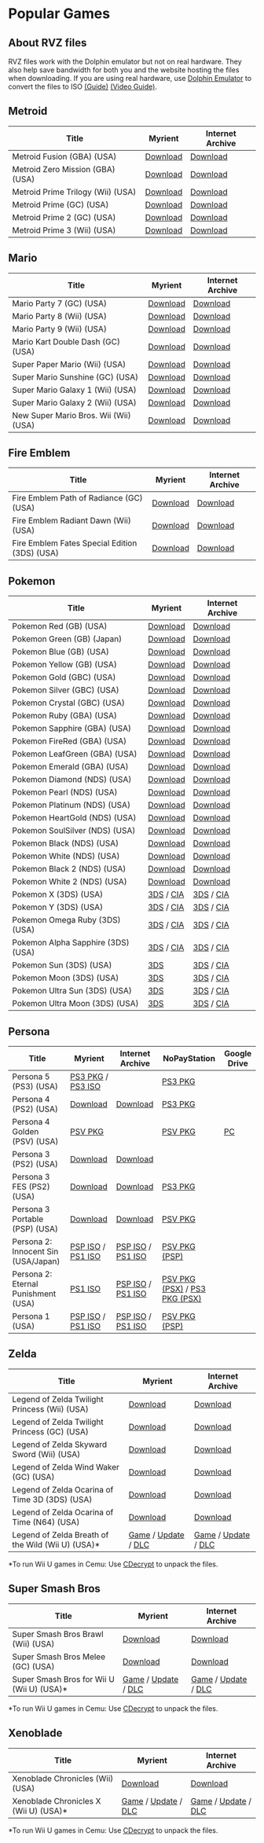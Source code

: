 # Popular Games

## About RVZ files

RVZ files work with the Dolphin emulator but not on real hardware. They also help save bandwidth for both you and the website hosting the files when downloading. If you are using real hardware, use [Dolphin Emulator](https://dolphin-emu.org/) to convert the files to ISO [(Guide)](https://imgur.com/a/XWmsnoR) [(Video Guide)](https://myrient.erista.me/assets/rvz.mp4).

## Metroid

|**Title**|**Myrient**|**Internet Archive**|
| ------ | ------ | ------ |
| Metroid Fusion (GBA) (USA) | [Download](https://myrient.erista.me/files/No-Intro/Nintendo%20-%20Game%20Boy%20Advance/Metroid%20Fusion%20(USA).zip) | [Download](https://archive.org/download/nointro.gba/Metroid%20Fusion%20%28USA%29.7z) |
| Metroid Zero Mission (GBA) (USA) | [Download](https://myrient.erista.me/files/No-Intro/Nintendo%20-%20Game%20Boy%20Advance/Metroid%20-%20Zero%20Mission%20(USA).zip) | [Download](https://archive.org/download/nointro.gba/Metroid%20-%20Zero%20Mission%20%28USA%29.7z) |
| Metroid Prime Trilogy (Wii) (USA) | [Download](https://myrient.erista.me/files/Redump/Nintendo%20-%20Wii%20-%20NKit%20RVZ%20[zstd-19-128k]/Metroid%20Prime%20Trilogy%20(USA).zip) | [Download](https://archive.org/download/wii_rvz_usa_p2/wii_rvz_usa/Metroid%20Prime%20Trilogy%20%28USA%29.rvz) |
| Metroid Prime (GC) (USA) | [Download](https://myrient.erista.me/files/Redump/Nintendo%20-%20GameCube%20-%20NKit%20RVZ%20[zstd-19-128k]/Metroid%20Prime%20(USA).zip) | [Download](https://archive.org/download/rvz-gc-usa-redump/RVZ-GC-USA-REDUMP/Metroid%20Prime%20%28USA%29%20%28Rev%202%29.rvz) |
| Metroid Prime 2 (GC) (USA) | [Download](https://myrient.erista.me/files/Redump/Nintendo%20-%20GameCube%20-%20NKit%20RVZ%20[zstd-19-128k]/Metroid%20Prime%202%20-%20Echoes%20(USA).zip) | [Download](https://archive.org/download/rvz-gc-usa-redump/RVZ-GC-USA-REDUMP/Metroid%20Prime%202%20-%20Echoes%20%28USA%29.rvz) |
| Metroid Prime 3 (Wii) (USA) | [Download](https://myrient.erista.me/files/Redump/Nintendo%20-%20Wii%20-%20NKit%20RVZ%20[zstd-19-128k]/Metroid%20Prime%203%20-%20Corruption%20(USA).zip) | [Download](https://archive.org/download/wii_rvz_usa_p2/wii_rvz_usa/Metroid%20Prime%203%20-%20Corruption%20%28USA%29.rvz) |



## Mario

|**Title**|**Myrient**|**Internet Archive**|
| ------ | ------ | ------ |
| Mario Party 7 (GC) (USA) | [Download](https://myrient.erista.me/files/Redump/Nintendo%20-%20GameCube%20-%20NKit%20RVZ%20[zstd-19-128k]/Mario%20Party%207%20(USA)%20(Rev%201).zip) | [Download](https://archive.org/download/rvz-gc-usa-redump/RVZ-GC-USA-REDUMP/Mario%20Party%207%20%28USA%29%20%28Rev%201%29.rvz) |
| Mario Party 8 (Wii) (USA) | [Download](https://myrient.erista.me/files/Redump/Nintendo%20-%20Wii%20-%20NKit%20RVZ%20[zstd-19-128k]/Mario%20Party%208%20(USA)%20(Rev%201).zip) | [Download](https://archive.org/download/wii_rvz_usa_p2/wii_rvz_usa/Mario%20Party%208%20%28USA%29%20%28Rev%201%29.rvz) |
| Mario Party 9 (Wii) (USA) | [Download](https://myrient.erista.me/files/Redump/Nintendo%20-%20Wii%20-%20NKit%20RVZ%20[zstd-19-128k]/Mario%20Party%209%20(USA,%20Asia)%20(En,Fr,Es).zip) | [Download](https://archive.org/download/wii_rvz_usa_p2/wii_rvz_usa/Mario%20Party%209%20%28USA%2C%20Asia%29%20%28En%2CFr%2CEs%29.rvz) |
| Mario Kart Double Dash (GC) (USA) | [Download](https://myrient.erista.me/files/Redump/Nintendo%20-%20GameCube%20-%20NKit%20RVZ%20[zstd-19-128k]/Mario%20Kart%20-%20Double%20Dash!!%20(USA).zip) | [Download](https://archive.org/download/rvz-gc-usa-redump/RVZ-GC-USA-REDUMP/Mario%20Kart%20-%20Double%20Dash%21%21%20%28USA%29.rvz) |
| Super Paper Mario (Wii) (USA) | [Download](https://myrient.erista.me/files/Redump/Nintendo%20-%20Wii%20-%20NKit%20RVZ%20[zstd-19-128k]/Super%20Paper%20Mario%20(USA)%20(Rev%202).zip) | [Download](https://archive.org/download/wii_rvz_usa_p3/wii_rvz_usa/Super%20Paper%20Mario%20%28USA%29%20%28Rev%202%29.rvz) |
| Super Mario Sunshine (GC) (USA) | [Download](https://myrient.erista.me/files/Redump/Nintendo%20-%20GameCube%20-%20NKit%20RVZ%20[zstd-19-128k]/Super%20Mario%20Sunshine%20(USA).zip) | [Download](https://archive.org/download/rvz-gc-usa-redump/RVZ-GC-USA-REDUMP/Super%20Mario%20Sunshine%20%28USA%29.rvz) |
| Super Mario Galaxy 1 (Wii) (USA) | [Download](https://myrient.erista.me/files/Redump/Nintendo%20-%20Wii%20-%20NKit%20RVZ%20[zstd-19-128k]/Super%20Mario%20Galaxy%20(USA)%20(En,Fr,Es).zip) | [Download](https://archive.org/download/wii_rvz_usa_p3/wii_rvz_usa/Super%20Mario%20Galaxy%20%28USA%29%20%28En%2CFr%2CEs%29.rvz) |
| Super Mario Galaxy 2 (Wii) (USA) | [Download](https://myrient.erista.me/files/Redump/Nintendo%20-%20Wii%20-%20NKit%20RVZ%20[zstd-19-128k]/Super%20Mario%20Galaxy%202%20(USA)%20(En,Fr,Es).zip) | [Download](https://archive.org/download/wii_rvz_usa_p3/wii_rvz_usa/Super%20Mario%20Galaxy%202%20%28USA%29%20%28En%2CFr%2CEs%29.rvz) |
| New Super Mario Bros. Wii (Wii) (USA) | [Download](https://myrient.erista.me/files/Redump/Nintendo%20-%20Wii%20-%20NKit%20RVZ%20[zstd-19-128k]/New%20Super%20Mario%20Bros.%20Wii%20(USA)%20(En,Fr,Es)%20(Rev%202).zip) | [Download](https://archive.org/download/wii_rvz_usa_p3/wii_rvz_usa/New%20Super%20Mario%20Bros.%20Wii%20%28USA%29%20%28En%2CFr%2CEs%29%20%28Rev%202%29.rvz) |

## Fire Emblem

|**Title**|**Myrient**|**Internet Archive**|
| ------ | ------ | ------ |
| Fire Emblem Path of Radiance (GC) (USA) | [Download](https://myrient.erista.me/files/Redump/Nintendo%20-%20GameCube%20-%20NKit%20RVZ%20[zstd-19-128k]/Fire%20Emblem%20-%20Path%20of%20Radiance%20(USA).zip) | [Download](https://archive.org/download/rvz-gc-usa-redump/RVZ-GC-USA-REDUMP/Fire%20Emblem%20-%20Path%20of%20Radiance%20%28USA%29.rvz) |
| Fire Emblem Radiant Dawn (Wii) (USA) | [Download](https://myrient.erista.me/files/Redump/Nintendo%20-%20Wii%20-%20NKit%20RVZ%20[zstd-19-128k]/Fire%20Emblem%20-%20Radiant%20Dawn%20(USA)%20(Rev%201).zip) | [Download](https://archive.org/download/wii_rvz_usa_p2/wii_rvz_usa/Fire%20Emblem%20-%20Radiant%20Dawn%20%28USA%29%20%28Rev%201%29.rvz) |
| Fire Emblem Fates Special Edition (3DS) (USA) | [Download](https://myrient.erista.me/files/No-Intro/Nintendo%20-%20Nintendo%203DS%20(Encrypted)/Fire%20Emblem%20Fates%20-%20Special%20Edition%20(USA).zip) | [Download](https://archive.org/download/3ds-main-encrypted/Fire%20Emblem%20Fates%20-%20Special%20Edition%20%28USA%29.7z) |

## Pokemon

|**Title**|**Myrient**|**Internet Archive**|
| ------ | ------ | ------ |
| Pokemon Red (GB) (USA) | [Download](https://myrient.erista.me/files/No-Intro/Nintendo%20-%20Game%20Boy/Pokemon%20-%20Red%20Version%20(USA,%20Europe)%20(SGB%20Enhanced).zip) | [Download](https://archive.org/download/pkmn_collection/pkmn%20collection/GB/Pokemon%20-%20Red%20Version%20%28USA%2C%20Europe%29%20%28SGB%20Enhanced%29.zip) |
| Pokemon Green (GB) (Japan) | [Download](https://myrient.erista.me/files/No-Intro/Nintendo%20-%20Game%20Boy/Pocket%20Monsters%20-%20Midori%20(Japan)%20(SGB%20Enhanced).zip) | [Download](https://archive.org/download/pkmn_collection/pkmn%20collection/GB/Pocket%20Monsters%20-%20Midori%20%28Japan%29%20%28SGB%20Enhanced%29.zip) |
| Pokemon Blue (GB) (USA) | [Download](https://myrient.erista.me/files/No-Intro/Nintendo%20-%20Game%20Boy/Pokemon%20-%20Blue%20Version%20(USA,%20Europe)%20(SGB%20Enhanced).zip) | [Download](https://archive.org/download/pkmn_collection/pkmn%20collection/GB/Pokemon%20-%20Blue%20Version%20%28USA%2C%20Europe%29%20%28SGB%20Enhanced%29.zip) |
| Pokemon Yellow (GB) (USA) | [Download](https://myrient.erista.me/files/No-Intro/Nintendo%20-%20Game%20Boy/Pokemon%20-%20Yellow%20Version%20-%20Special%20Pikachu%20Edition%20(USA,%20Europe)%20(CGB+SGB%20Enhanced).zip) | [Download](https://archive.org/download/pkmn_collection/pkmn%20collection/GB/Pokemon%20-%20Yellow%20Version%20-%20Special%20Pikachu%20Edition%20%28USA%2C%20Europe%29%20%28CGB%2BSGB%20Enhanced%29.zip) |
| Pokemon Gold (GBC) (USA) | [Download](https://myrient.erista.me/files/No-Intro/Nintendo%20-%20Game%20Boy%20Color/Pokemon%20-%20Gold%20Version%20(USA,%20Europe)%20(SGB%20Enhanced)%20(GB%20Compatible).zip) | [Download](https://archive.org/download/pkmn_collection/pkmn%20collection/GBC/Pokemon%20-%20Gold%20Version%20%28USA%2C%20Europe%29%20%28SGB%20Enhanced%29%20%28GB%20Compatible%29.zip) |
| Pokemon Silver (GBC) (USA) | [Download](https://myrient.erista.me/files/No-Intro/Nintendo%20-%20Game%20Boy%20Color/Pokemon%20-%20Silver%20Version%20(USA,%20Europe)%20(SGB%20Enhanced)%20(GB%20Compatible).zip) | [Download](https://archive.org/download/pkmn_collection/pkmn%20collection/GBC/Pokemon%20-%20Silver%20Version%20%28USA%2C%20Europe%29%20%28SGB%20Enhanced%29%20%28GB%20Compatible%29.zip) |
| Pokemon Crystal (GBC) (USA) | [Download](https://myrient.erista.me/files/No-Intro/Nintendo%20-%20Game%20Boy%20Color/Pokemon%20-%20Crystal%20Version%20(USA).zip) | [Download](https://archive.org/download/pkmn_collection/pkmn%20collection/GBC/Pokemon%20-%20Crystal%20Version%20%28USA%29.zip) |
| Pokemon Ruby (GBA) (USA) | [Download](https://myrient.erista.me/files/No-Intro/Nintendo%20-%20Game%20Boy%20Advance/Pokemon%20-%20Ruby%20Version%20(USA,%20Europe).zip) | [Download](https://archive.org/download/pkmn_collection/pkmn%20collection/GBA/Pokemon%20-%20Ruby%20Version%20%28USA%29.zip) |
| Pokemon Sapphire (GBA) (USA) | [Download](https://myrient.erista.me/files/No-Intro/Nintendo%20-%20Game%20Boy%20Advance/Pokemon%20-%20Sapphire%20Version%20(USA,%20Europe).zip) | [Download](https://archive.org/download/pkmn_collection/pkmn%20collection/GBA/Pokemon%20-%20Sapphire%20Version%20%28USA%29.zip) |
| Pokemon FireRed (GBA) (USA) | [Download](https://myrient.erista.me/files/No-Intro/Nintendo%20-%20Game%20Boy%20Advance/Pokemon%20-%20FireRed%20Version%20(USA,%20Europe).zip) | [Download](https://archive.org/download/pkmn_collection/pkmn%20collection/GBA/Pokemon%20-%20FireRed%20Version%20%28USA%29.zip) |
| Pokemon LeafGreen (GBA) (USA) | [Download](https://myrient.erista.me/files/No-Intro/Nintendo%20-%20Game%20Boy%20Advance/Pokemon%20-%20LeafGreen%20Version%20(USA,%20Europe).zip) | [Download](https://archive.org/download/pkmn_collection/pkmn%20collection/GBA/Pokemon%20-%20LeafGreen%20Version%20%28USA%29.zip) |
| Pokemon Emerald (GBA) (USA) | [Download](https://myrient.erista.me/files/No-Intro/Nintendo%20-%20Game%20Boy%20Advance/Pokemon%20-%20Emerald%20Version%20(USA,%20Europe).zip) | [Download](https://archive.org/download/pkmn_collection/pkmn%20collection/GBA/Pokemon%20-%20Emerald%20Version%20%28USA%2C%20Europe%29.zip) |
| Pokemon Diamond (NDS) (USA) | [Download](https://myrient.erista.me/files/No-Intro/Nintendo%20-%20Nintendo%20DS%20(Encrypted)/Pokemon%20-%20Diamond%20Version%20(USA)%20(Rev%205).zip) | [Download](https://archive.org/download/pkmn_collection/pkmn%20collection/NDS/Pokemon%20-%20Diamond%20Version%20%28USA%29%20%28Rev%205%29.zip) |
| Pokemon Pearl (NDS) (USA) | [Download](https://myrient.erista.me/files/No-Intro/Nintendo%20-%20Nintendo%20DS%20(Encrypted)/Pokemon%20-%20Pearl%20Version%20(USA)%20(Rev%205).zip) | [Download](https://archive.org/download/pkmn_collection/pkmn%20collection/NDS/Pokemon%20-%20Pearl%20Version%20%28USA%29%20%28Rev%205%29.zip) |
| Pokemon Platinum (NDS) (USA) | [Download](https://myrient.erista.me/files/No-Intro/Nintendo%20-%20Nintendo%20DS%20(Encrypted)/Pokemon%20-%20Platinum%20Version%20(USA).zip) | [Download](https://archive.org/download/pkmn_collection/pkmn%20collection/NDS/Pokemon%20-%20Platinum%20Version%20%28USA%29.zip) |
| Pokemon HeartGold (NDS) (USA) | [Download](https://myrient.erista.me/files/No-Intro/Nintendo%20-%20Nintendo%20DS%20(Encrypted)/Pokemon%20-%20HeartGold%20Version%20(USA).zip) | [Download](https://archive.org/download/pkmn_collection/pkmn%20collection/NDS/Pokemon%20-%20HeartGold%20Version%20%28USA%29.zip) |
| Pokemon SoulSilver (NDS) (USA) | [Download](https://myrient.erista.me/files/No-Intro/Nintendo%20-%20Nintendo%20DS%20(Encrypted)/Pokemon%20-%20SoulSilver%20Version%20(USA,%20Australia).zip) | [Download](https://archive.org/download/pkmn_collection/pkmn%20collection/NDS/Pokemon%20-%20SoulSilver%20Version%20%28USA%29.zip) |
| Pokemon Black (NDS) (USA) | [Download](https://myrient.erista.me/files/No-Intro/Nintendo%20-%20Nintendo%20DS%20(Encrypted)/Pokemon%20-%20Black%20Version%20(USA,%20Europe)%20(NDSi%20Enhanced).zip) | [Download](https://archive.org/download/pkmn_collection/pkmn%20collection/NDS/Pokemon%20-%20Black%20Version%20%28USA%2C%20Europe%29%20%28NDSi%20Enhanced%29.zip) |
| Pokemon White (NDS) (USA) | [Download](https://myrient.erista.me/files/No-Intro/Nintendo%20-%20Nintendo%20DS%20(Encrypted)/Pokemon%20-%20White%20Version%20(USA,%20Europe)%20(NDSi%20Enhanced).zip) | [Download](https://archive.org/download/pkmn_collection/pkmn%20collection/NDS/Pokemon%20-%20White%20Version%20%28USA%2C%20Europe%29%20%28NDSi%20Enhanced%29.zip) |
| Pokemon Black 2 (NDS) (USA) | [Download](https://myrient.erista.me/files/No-Intro/Nintendo%20-%20Nintendo%20DS%20(Encrypted)/Pokemon%20-%20Black%20Version%202%20(USA,%20Europe)%20(NDSi%20Enhanced).zip) | [Download](https://archive.org/download/pkmn_collection/pkmn%20collection/NDS/Pokemon%20-%20Black%20Version%202%20%28USA%2C%20Europe%29%20%28NDSi%20Enhanced%29.zip) |
| Pokemon White 2 (NDS) (USA) | [Download](https://myrient.erista.me/files/No-Intro/Nintendo%20-%20Nintendo%20DS%20(Encrypted)/Pokemon%20-%20White%20Version%202%20(USA,%20Europe)%20(NDSi%20Enhanced).zip) | [Download](https://archive.org/download/pkmn_collection/pkmn%20collection/NDS/Pokemon%20-%20White%20Version%202%20%28USA%2C%20Europe%29%20%28NDSi%20Enhanced%29.zip) |
| Pokemon X (3DS) (USA) | [3DS](https://myrient.erista.me/files/No-Intro/Nintendo%20-%20Nintendo%203DS%20(Encrypted)/Pokemon%20X%20(USA)%20(En,Ja,Fr,De,Es,It,Ko).zip) / [CIA](https://myrient.erista.me/files/No-Intro/Nintendo%20-%20Nintendo%203DS%20(Digital)%20(Deprecated)/Pokemon%20X%20(World)%20(En,Ja,Fr,De,Es,It,Ko)%20(Legit%20CIA).zip) | [3DS](https://archive.org/download/pkmn_collection/3DS/Pokemon%20X%20%28USA%29%20%28En%2CJa%2CFr%2CDe%2CEs%2CIt%2CKo%29%20%283DS%29.7z) / [CIA](https://archive.org/download/pkmn_collection/3DS/Pokemon%20X%20%28USA%29%20%28En%2CJa%2CFr%2CDe%2CEs%2CIt%2CKo%29%20%28CIA%29.7z) |
| Pokemon Y (3DS) (USA) | [3DS](https://myrient.erista.me/files/No-Intro/Nintendo%20-%20Nintendo%203DS%20(Encrypted)/Pokemon%20Y%20(USA)%20(En,Ja,Fr,De,Es,It,Ko).zip) / [CIA](https://myrient.erista.me/files/No-Intro/Nintendo%20-%20Nintendo%203DS%20(Digital)%20(Deprecated)/Pokemon%20Y%20(World)%20(En,Ja,Fr,De,Es,It,Ko)%20(Legit%20CIA).zip) | [3DS](https://archive.org/download/pkmn_collection/3DS/Pokemon%20Y%20%28USA%29%20%28En%2CJa%2CFr%2CDe%2CEs%2CIt%2CKo%29%20%283DS%29.7z) / [CIA](https://archive.org/download/pkmn_collection/3DS/Pokemon%20Y%20%28USA%29%20%28En%2CJa%2CFr%2CDe%2CEs%2CIt%2CKo%29%20%28CIA%29.7z) |
| Pokemon Omega Ruby (3DS) (USA) | [3DS](https://myrient.erista.me/files/No-Intro/Nintendo%20-%20Nintendo%203DS%20(Encrypted)/Pokemon%20Omega%20Ruby%20(USA)%20(En,Ja,Fr,De,Es,It,Ko)%20(Rev%202).zip) / [CIA](https://myrient.erista.me/files/No-Intro/Nintendo%20-%20Nintendo%203DS%20(Digital)%20(Deprecated)/Pokemon%20-%20Omega%20Ruby%20(World)%20(En,Ja,Fr,De,Es,It,Ko)%20(Legit%20CIA).zip) | [3DS](https://archive.org/download/pkmn_collection/3DS/Pokemon%20Omega%20Ruby%20%28USA%29%20%28En%2CJa%2CFr%2CDe%2CEs%2CIt%2CKo%29%20%28Rev%202%29%20%283DS%29.7z) / [CIA](https://archive.org/download/pkmn_collection/3DS/Pokemon%20Omega%20Ruby%20%28USA%29%20%28En%2CJa%2CFr%2CDe%2CEs%2CIt%2CKo%29%20%28Rev%202%29%20%28CIA%29.7z) |
| Pokemon Alpha Sapphire (3DS) (USA) | [3DS](https://myrient.erista.me/files/No-Intro/Nintendo%20-%20Nintendo%203DS%20(Encrypted)/Pokemon%20Alpha%20Sapphire%20(USA)%20(En,Ja,Fr,De,Es,It,Ko)%20(Rev%202).zip) / [CIA](https://myrient.erista.me/files/No-Intro/Nintendo%20-%20Nintendo%203DS%20(Digital)%20(Deprecated)/Pokemon%20-%20Alpha%20Sapphire%20(World)%20(En,Ja,Fr,De,Es,It,Ko)%20(Legit%20CIA).zip) | [3DS](https://archive.org/download/pkmn_collection/3DS/Pokemon%20Alpha%20Sapphire%20%28USA%29%20%28En%2CJa%2CFr%2CDe%2CEs%2CIt%2CKo%29%20%28Rev%202%29%20%283DS%29.7z) / [CIA](https://archive.org/download/pkmn_collection/3DS/Pokemon%20Alpha%20Sapphire%20%28USA%29%20%28En%2CJa%2CFr%2CDe%2CEs%2CIt%2CKo%29%20%28Rev%202%29%20%28CIA%29.7z) |
| Pokemon Sun (3DS) (USA) |  [3DS](https://myrient.erista.me/files/No-Intro/Nintendo%20-%20Nintendo%203DS%20(Encrypted)/Pokemon%20Sun%20(USA)%20(En,Ja,Fr,De,Es,It,Zh,Ko).zip) | [3DS](https://archive.org/download/pkmn_collection/3DS/Pokemon%20Sun%20%28USA%29%20%28En%2CJa%2CFr%2CDe%2CEs%2CIt%2CZh%2CKo%29%20%283DS%29.7z) / [CIA](https://archive.org/download/pkmn_collection/3DS/Pokemon%20Sun%20%28USA%29%20%28En%2CJa%2CFr%2CDe%2CEs%2CIt%2CZh%2CKo%29%20%28CIA%29.7z) |
| Pokemon Moon (3DS) (USA) | [3DS](https://myrient.erista.me/files/No-Intro/Nintendo%20-%20Nintendo%203DS%20(Encrypted)/Pokemon%20Moon%20(USA)%20(En,Ja,Fr,De,Es,It,Zh,Ko).zip) | [3DS](https://archive.org/download/pkmn_collection/3DS/Pokemon%20Moon%20%28USA%29%20%28En%2CJa%2CFr%2CDe%2CEs%2CIt%2CZh%2CKo%29%20%283DS%29.7z) / [CIA](https://archive.org/download/pkmn_collection/3DS/Pokemon%20Moon%20%28USA%29%20%28En%2CJa%2CFr%2CDe%2CEs%2CIt%2CZh%2CKo%29%20%28CIA%29.7z) |
| Pokemon Ultra Sun (3DS) (USA) | [3DS](https://myrient.erista.me/files/No-Intro/Nintendo%20-%20Nintendo%203DS%20(Encrypted)/Pokemon%20Ultra%20Sun%20(USA)%20(En,Ja,Fr,De,Es,It,Zh,Ko).zip) | [3DS](https://archive.org/download/pkmn_collection/3DS/Pokemon%20Ultra%20Sun%20%28USA%29%20%28En%2CJa%2CFr%2CDe%2CEs%2CIt%2CZh%2CKo%29%20%283DS%29.7z) / [CIA](https://archive.org/download/pkmn_collection/3DS/Pokemon%20Ultra%20Sun%20%28USA%29%20%28En%2CJa%2CFr%2CDe%2CEs%2CIt%2CZh%2CKo%29%20%28CIA%29.7z) |
| Pokemon Ultra Moon (3DS) (USA) | [3DS](https://myrient.erista.me/files/No-Intro/Nintendo%20-%20Nintendo%203DS%20(Encrypted)/Pokemon%20Ultra%20Moon%20(USA)%20(En,Ja,Fr,De,Es,It,Zh,Ko).zip) | [3DS](https://archive.org/download/pkmn_collection/3DS/Pokemon%20Ultra%20Moon%20%28USA%29%20%28En%2CJa%2CFr%2CDe%2CEs%2CIt%2CZh%2CKo%29%20%283DS%29.7z) / [CIA](https://archive.org/download/pkmn_collection/3DS/Pokemon%20Ultra%20Moon%20%28USA%29%20%28En%2CJa%2CFr%2CDe%2CEs%2CIt%2CZh%2CKo%29%20%28CIA%29.7z) |

## Persona

|**Title**|**Myrient**|**Internet Archive**|**NoPayStation**|**Google Drive**|
| ------ | ------ | ------ | ------ | ------ |
| Persona 5 (PS3) (USA) | [PS3 PKG](https://myrient.erista.me/files/No-Intro/Sony%20-%20PlayStation%203%20(PSN)%20(Content)/Persona%205%20(USA).zip) / [PS3 ISO](https://myrient.erista.me/files/Redump/Sony%20-%20PlayStation%203/Persona%205%20(USA).zip) || [PS3 PKG](https://nopaystation.com/get/PS3/NPUB31848/HDDBOOTPERSONA05/1/pkg?version=1) ||
| Persona 4 (PS2) (USA) | [Download](https://myrient.erista.me/files/Redump/Sony%20-%20PlayStation%202/Shin%20Megami%20Tensei%20-%20Persona%204%20(USA).zip) | [Download](https://archive.org/download/redumpSonyPlaystation2UsaGames2018Aug01Part2/Shin%20Megami%20Tensei%20-%20Persona%204%20%28USA%29.7z) | [PS3 PKG](https://nopaystation.com/get/PS3/NPUD21782/0000000000000000/0/pkg) ||
| Persona 4 Golden (PSV) (USA) | [PSV PKG](https://myrient.erista.me/files/No-Intro/Sony%20-%20PlayStation%20Vita%20(PSN)%20(Content)/Persona%204%20Golden%20(USA).zip) || [PSV PKG](https://nopaystation.com/get/PSV/PCSE00120/PERSONA4GOLDEN01/1/pkg?version=1.01) | [PC](https://drive.google.com/file/d/1dALfgu038IyOiT2rCd4iK1tfy7Q55DBO/view?usp=sharing) |
| Persona 3 (PS2) (USA) | [Download](https://myrient.erista.me/files/Redump/Sony%20-%20PlayStation%202/Shin%20Megami%20Tensei%20-%20Persona%203%20(USA).zip) | [Download](https://archive.org/download/redumpSonyPlaystation2UsaGames2018Aug01Part2/Shin%20Megami%20Tensei%20-%20Persona%203%20%28USA%29.7z) |||
| Persona 3 FES (PS2) (USA) | [Download](https://myrient.erista.me/files/Redump/Sony%20-%20PlayStation%202/Shin%20Megami%20Tensei%20-%20Persona%203%20FES%20(USA).zip) | [Download](https://archive.org/download/redumpSonyPlaystation2UsaGames2018Aug01Part2/Shin%20Megami%20Tensei%20-%20Persona%203%20FES%20%28USA%29.7z) | [PS3 PKG](https://nopaystation.com/get/PS3/NPUD21621/0000000000000000/0/pkg) ||
| Persona 3 Portable (PSP) (USA) | [Download](https://myrient.erista.me/files/Redump/Sony%20-%20PlayStation%20Portable/Shin%20Megami%20Tensei%20-%20Persona%203%20Portable%20(USA).zip) | [Download](https://archive.org/download/sony_playstation_portable_part4/Shin%20Megami%20Tensei%20-%20Persona%203%20Portable%20%28USA%29.zip) | [PSV PKG](https://nopaystation.com/get/PSP/ULUS10512/SMTP3PDIGITAL001/1/pkg?version=1) ||
| Persona 2: Innocent Sin (USA/Japan) | [PSP ISO](https://myrient.erista.me/files/Redump/Sony%20-%20PlayStation%20Portable/Shin%20Megami%20Tensei%20-%20Persona%202%20-%20Innocent%20Sin%20(USA).zip) / [PS1 ISO](https://myrient.erista.me/files/Redump/Sony%20-%20PlayStation/Persona%202%20-%20Tsumi%20-%20Innocent%20Sin%20%28Japan%29%20%28Rev%201%29.zip) | [PSP ISO](https://archive.org/download/sony_playstation_portable_part4/Shin%20Megami%20Tensei%20-%20Persona%202%20-%20Innocent%20Sin%20%28USA%29.zip) / [PS1 ISO](https://archive.org/download/sony_playstation_part4/Persona%202%20-%20Tsumi%20-%20Innocent%20Sin%20%28Japan%29%20%28Rev%201%29.zip) | [PSV PKG (PSP)](https://nopaystation.com/get/PSP/ULUS10584/SMTP2ISDIGITAL01/1/pkg?version=1) ||
| Persona 2: Eternal Punishment (USA) | [PS1 ISO](https://myrient.erista.me/files/Redump/Sony%20-%20PlayStation/Persona%202%20-%20Eternal%20Punishment%20%28USA%29.zip) | [PSP ISO](https://archive.org/download/persona-2-eternal-punishment-english-v-1.00.iso.-7z/Persona%202%20-%20Eternal%20Punishment%20%28English%20v1.00%29.iso.7z) / [PS1 ISO](https://archive.org/download/sony_playstation_part4/Persona%202%20-%20Eternal%20Punishment%20%28USA%29.zip) | [PSV PKG (PSX)](https://nopaystation.com/get/PSX/NPUJ01158/0000000000000001/0/pkg?version=1) / [PS3 PKG (PSX)](https://nopaystation.com/get/PS3/NPUJ01158/0000000000000001/0/pkg?version=1) ||
| Persona 1 (USA) | [PSP ISO](https://myrient.erista.me/files/Redump/Sony%20-%20PlayStation%20Portable/Shin%20Megami%20Tensei%20-%20Persona%20(USA).zip) / [PS1 ISO](https://myrient.erista.me/files/Redump/Sony%20-%20PlayStation/Persona%20(USA).zip) | [PSP ISO](https://archive.org/download/sony_playstation_portable_part4/Shin%20Megami%20Tensei%20-%20Persona%20%28USA%29.zip) / [PS1 ISO](https://archive.org/download/sony_playstation_part4/Persona%20%28USA%29.zip) | [PSV PKG (PSP)](https://nopaystation.com/get/PSP/ULUS10432/SMTPERSONA111111/0/pkg?version=1) ||

## Zelda

|**Title**|**Myrient**|**Internet Archive**|
| ------ | ------ | ------ |
| Legend of Zelda Twilight Princess (Wii) (USA) | [Download](https://myrient.erista.me/files/Redump/Nintendo%20-%20Wii%20-%20NKit%20RVZ%20[zstd-19-128k]/Legend%20of%20Zelda,%20The%20-%20Twilight%20Princess%20(USA)%20(En,Fr,Es)%20(Rev%202).zip) | [Download](https://archive.org/download/wii_rvz_usa_p2/wii_rvz_usa/Legend%20of%20Zelda%2C%20The%20-%20Twilight%20Princess%20%28USA%29%20%28En%2CFr%2CEs%29%20%28Rev%202%29.rvz) |
| Legend of Zelda Twilight Princess (GC) (USA) | [Download](https://myrient.erista.me/files/Redump/Nintendo%20-%20GameCube%20-%20NKit%20RVZ%20[zstd-19-128k]/Legend%20of%20Zelda,%20The%20-%20Twilight%20Princess%20(USA).zip) | [Download](https://archive.org/download/rvz-gc-usa-redump/RVZ-GC-USA-REDUMP/Legend%20of%20Zelda%2C%20The%20-%20Twilight%20Princess%20%28USA%29.rvz) |
| Legend of Zelda Skyward Sword (Wii) (USA) | [Download](https://myrient.erista.me/files/Redump/Nintendo%20-%20Wii%20-%20NKit%20RVZ%20[zstd-19-128k]/Legend%20of%20Zelda,%20The%20-%20Skyward%20Sword%20(USA)%20(En,Fr,Es)%20(Rev%202).zip) | [Download](https://archive.org/download/wii_rvz_usa_p2/wii_rvz_usa/Legend%20of%20Zelda%2C%20The%20-%20Skyward%20Sword%20%28USA%29%20%28En%2CFr%2CEs%29%20%28Rev%202%29.rvz) |
| Legend of Zelda Wind Waker (GC) (USA) | [Download](https://myrient.erista.me/files/Redump/Nintendo%20-%20GameCube%20-%20NKit%20RVZ%20[zstd-19-128k]/Legend%20of%20Zelda,%20The%20-%20The%20Wind%20Waker%20(USA).zip) | [Download](https://archive.org/download/rvz-gc-usa-redump/RVZ-GC-USA-REDUMP/Legend%20of%20Zelda%2C%20The%20-%20The%20Wind%20Waker%20%28USA%29.rvz) |
| Legend of Zelda Ocarina of Time 3D (3DS) (USA) | [Download](https://myrient.erista.me/files/No-Intro/Nintendo%20-%20Nintendo%203DS%20(Encrypted)/Legend%20of%20Zelda,%20The%20-%20Ocarina%20of%20Time%203D%20(USA)%20(En,Fr,Es).zip) | [Download](https://archive.org/download/nintendo-3ds-complete-collection/3DS0033%20-%20The%20Legend%20of%20Zelda%20Ocarina%20of%20Time%203D%20%28U%29.3ds.7z) |
| Legend of Zelda Ocarina of Time (N64) (USA) | [Download](https://myrient.erista.me/files/No-Intro/Nintendo%20-%20Nintendo%2064%20(BigEndian)/Legend%20of%20Zelda,%20The%20-%20Ocarina%20of%20Time%20(USA).zip) | [Download](https://archive.org/download/pkmn_collection/Legend%20of%20Zelda%2C%20The%20-%20Ocarina%20of%20Time%20%28USA%29.zip) |
| Legend of Zelda Breath of the Wild (Wii U) (USA)* | [Game](https://myrient.erista.me/files/No-Intro/Nintendo%20-%20Wii%20U%20(Digital)%20(CDN)/Legend%20of%20Zelda,%20The%20-%20Breath%20of%20the%20Wild%20(USA).zip) / [Update](https://myrient.erista.me/files/No-Intro/Nintendo%20-%20Wii%20U%20(Digital)%20(CDN)/Legend%20of%20Zelda,%20The%20-%20Breath%20of%20the%20Wild%20(USA)%20(Update).zip) / [DLC](https://myrient.erista.me/files/No-Intro/Nintendo%20-%20Wii%20U%20(Digital)%20(CDN)/Legend%20of%20Zelda,%20The%20-%20Breath%20of%20the%20Wild%20(USA)%20(DLC).zip) | [Game](https://archive.org/download/wii-u-retail-nus-usa/The%20Legend%20of%20Zelda%20Breath%20of%20the%20Wild%20%5B00050000101C9400%5D.7z) / [Update](https://archive.org/download/wii-u-retail-nus-usa/The%20Legend%20of%20Zelda%20Breath%20of%20the%20Wild%20%5B0005000E101C9400%5D%20%5BUPDATE%20v208%5D.7z) / [DLC](https://archive.org/download/wii-u-retail-nus-usa/The%20Legend%20of%20Zelda%20Breath%20of%20the%20Wild%20%5B0005000C101C9400%5D%20%5BDLC%5D.7z) |

*To run Wii U games in Cemu: Use [CDecrypt](https://github.com/VitaSmith/cdecrypt/releases) to unpack the files.

## Super Smash Bros

|**Title**|**Myrient**|**Internet Archive**|
| ------ | ------ | ------ |
| Super Smash Bros Brawl (Wii) (USA) | [Download](https://myrient.erista.me/files/Redump/Nintendo%20-%20Wii%20-%20NKit%20RVZ%20[zstd-19-128k]/Super%20Smash%20Bros.%20Brawl%20(USA)%20(Rev%202).zip) | [Download](https://archive.org/download/wii_rvz_usa_p3/wii_rvz_usa/Super%20Smash%20Bros.%20Brawl%20%28USA%29%20%28Rev%202%29.rvz) |
| Super Smash Bros Melee (GC) (USA) | [Download](https://myrient.erista.me/files/Redump/Nintendo%20-%20GameCube%20-%20NKit%20RVZ%20[zstd-19-128k]/Super%20Smash%20Bros.%20Melee%20(USA)%20(En,Ja)%20(Rev%202).zip) | [Download](https://archive.org/download/rvz-gc-usa-redump/RVZ-GC-USA-REDUMP/Super%20Smash%20Bros.%20Melee%20%28USA%29%20%28En%2CJa%29%20%28Rev%202%29.rvz) |
| Super Smash Bros for Wii U (Wii U) (USA)* | [Game](https://myrient.erista.me/files/No-Intro/Nintendo%20-%20Wii%20U%20(Digital)%20(CDN)/Super%20Smash%20Bros.%20for%20Wii%20U%20(USA)%20(En,Fr,Es).zip) / [Update](https://myrient.erista.me/files/No-Intro/Nintendo%20-%20Wii%20U%20(Digital)%20(CDN)/Super%20Smash%20Bros.%20for%20Wii%20U%20(USA)%20(En,Fr,Es)%20(Update).zip) / [DLC](https://myrient.erista.me/files/No-Intro/Nintendo%20-%20Wii%20U%20(Digital)%20(CDN)/Super%20Smash%20Bros.%20for%20Wii%20U%20(USA)%20(En,Fr,Es)%20(v96)%20(DLC).zip) | [Game](https://archive.org/download/wii-u-retail-nus-usa/Super%20Smash%20Bros.%20for%20Wii%20U%20%5B0005000010144F00%5D.7z) / [Update](https://archive.org/download/wii-u-retail-nus-usa/Super%20Smash%20Bros.%20for%20Wii%20U%20%5B0005000E10144F00%5D%20%5BUPDATE%20v304%5D.7z) / [DLC](https://archive.org/download/wii-u-retail-nus-usa/Super%20Smash%20Bros.%20for%20Wii%20U%20%5B0005000C10144F00%5D%20%5BDLC%5D.7z) |

*To run Wii U games in Cemu: Use [CDecrypt](https://github.com/VitaSmith/cdecrypt/releases) to unpack the files.

## Xenoblade

|**Title**|**Myrient**|**Internet Archive**|
| ------ | ------ | ------ |
| Xenoblade Chronicles (Wii) (USA) | [Download](https://myrient.erista.me/files/Redump/Nintendo%20-%20Wii%20-%20NKit%20RVZ%20[zstd-19-128k]/Xenoblade%20Chronicles%20(USA,%20Asia)%20(En,Fr,Es).zip) | [Download](https://archive.org/download/wii_rvz_usa_p4/wii_rvz_usa/Xenoblade%20Chronicles%20%28USA%2C%20Asia%29%20%28En%2CFr%2CEs%29.rvz) |
| Xenoblade Chronicles X (Wii U) (USA)* | [Game](https://myrient.erista.me/files/No-Intro/Nintendo%20-%20Wii%20U%20(Digital)%20(CDN)/Xenoblade%20Chronicles%20X%20(USA)%20(En,Fr,Es).zip) / [Update](https://myrient.erista.me/files/No-Intro/Nintendo%20-%20Wii%20U%20(Digital)%20(CDN)/Xenoblade%20Chronicles%20X%20(USA)%20(En,Fr,Es)%20(Update).zip) / [DLC](https://myrient.erista.me/files/No-Intro/Nintendo%20-%20Wii%20U%20(Digital)%20(CDN)/Xenoblade%20Chronicles%20X%20(USA)%20(En,Fr,Es)%20(v0)%20(DLC).zip) | [Game](https://archive.org/download/wii-u-retail-nus-usa/Xenoblade%20Chronicles%20X%20%5B00050000101C4D00%5D.7z) / [Update](https://archive.org/download/wii-u-retail-nus-usa/Xenoblade%20Chronicles%20X%20%5B0005000E101C4D00%5D%20%5BUPDATE%20v48%5D.7z) / [DLC](https://archive.org/download/wii-u-retail-nus-usa/Xenoblade%20Chronicles%20X%20%5B0005000C101C4D00%5D%20%5BDLC%5D.7z) |

*To run Wii U games in Cemu: Use [CDecrypt](https://github.com/VitaSmith/cdecrypt/releases) to unpack the files.